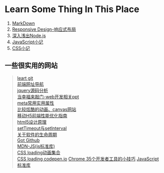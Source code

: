 # Learn Some Thing In This Place

> 
1. [MarkDown](https://github.com/xishiyi7/learn-something/blob/master/--%20MarkDown.md)  
2. [Responsive Design-响应式布局](https://github.com/xishiyi7/learn-something/blob/master/--%20Responsive%20Design.md)  
3. [深入浅出Node.js](https://github.com/xishiyi7/learn-something/blob/master/--%20%E6%B7%B1%E5%85%A5%E6%B5%85%E5%87%BANode.js.md)  
4. [JavaScript小记](https://github.com/xishiyi7/learn-something/blob/master/--%20JavaScript%E5%B0%8F%E8%AE%B0.md)
5. [CSS小记](https://github.com/xishiyi7/learn-something/blob/master/--%20CSS%E5%B0%8F%E8%AE%B0.md)


## 一些很实用的网站
> [leart git](http://www.liaoxuefeng.com/wiki/0013739516305929606dd18361248578c67b8067c8c017b000/0013752340242354807e192f02a44359908df8a5643103a000)  
> [前端网址导航](http://www.whycss.com/)  
> [jquery源码分析](http://www.cnblogs.com/aaronjs/p/3279314.html)  
> [当幸福来敲门-web开发相关ppt](http://mienflying.bitbucket.org/#intro)  
> [meta常用实用属性](http://www.qianduan.net/meta-tags-list/)  
> [比较炫酷的动画、canvas网站](http://www.thewildernessdowntown.com/)  
> [移动H5前端性能优化指南](http://s5s5.me/3192)  
> [html5设计原理](http://www.cnblogs.com/leamiko/archive/2011/09/23/2186518.html)  
> [setTimeout与setInterval](http://www.css88.com/archives/5804)  
> [关于软件的生命周期](http://tangguangyao.github.io/2015/10/27/%E5%85%B3%E4%BA%8E%E7%94%9F%E5%91%BD%E5%91%A8%E6%9C%9F/)  
> [Got Github](http://www.worldhello.net/gotgithub/index.html)  
> [MDN-JS(js标准库)](https://developer.mozilla.org/zh-CN/docs/Web/JavaScript/Reference/Global_Objects)  
> [CSS loading动画集合](https://connoratherton.com/loaders)  
> [CSS loading codepen.io](http://codepen.io/collection/HtAne/)
> [Chrome 35个开发者工具的小技巧](http://www.w3cplus.com/tools/dev-tips.html)
> [JavaScript 标准库](https://developer.mozilla.org/zh-CN/docs/Web/JavaScript/Reference/Global_Objects)

